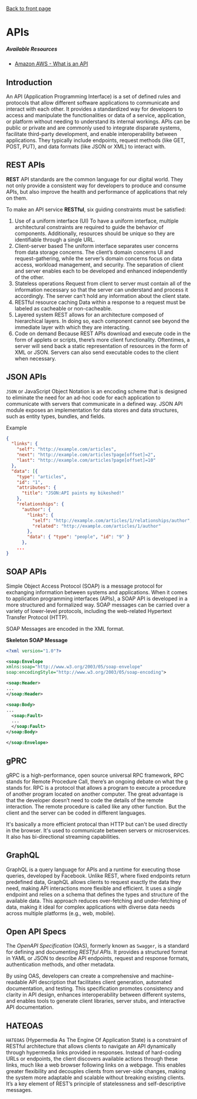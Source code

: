 [Back to front page](topics/backend-software-engineering/index.md)

# APIs

##### Available Resources

- [Amazon AWS - What is an API](https://aws.amazon.com/what-is/api/)

## Introduction

An API (Application Programming Interface) is a set of defined rules and protocols that allow different software applications to communicate and interact with each other. It provides a standardized way for developers to access and manipulate the functionalities or data of a service, application, or platform without needing to understand its internal workings. APIs can be public or private and are commonly used to integrate disparate systems, facilitate third-party development, and enable interoperability between applications. They typically include endpoints, request methods (like GET, POST, PUT), and data formats (like JSON or XML) to interact with.

## REST APIs

**REST** API standards are the common language for our digital world. They not only provide a consistent way for developers to produce and consume APIs, but also improve the health and performance of applications that rely on them.

To make an API service **RESTful**, six guiding constraints must be satisfied:

1. Use of a uniform interface (UI) 
	To have a uniform interface, multiple architectural constraints are required to guide the behavior of components. Additionally, resources should be unique so they are identifiable through a single URL.
2. Client-server based
	The uniform interface separates user concerns from data storage concerns. The client’s domain concerns UI and request-gathering, while the server’s domain concerns focus on data access, workload management, and security. The separation of client and server enables each to be developed and enhanced independently of the other.
3. Stateless operations
	Request from client to server must contain all of the information necessary so that the server can understand and process it accordingly. The server can’t hold any information about the client state.
4. RESTful resource caching
	Data within a response to a request must be labeled as cacheable or non-cacheable.
5. Layered system
	REST allows for an architecture composed of hierarchical layers. In doing so, each component cannot see beyond the immediate layer with which they are interacting.
6. Code on demand
	Because REST APIs download and execute code in the form of applets or scripts, there’s more client functionality. Oftentimes, a server will send back a static representation of resources in the form of XML or JSON. Servers can also send executable codes to the client when necessary.
## JSON APIs

`JSON` or JavaScript Object Notation is an encoding scheme that is designed to eliminate the need for an ad-hoc code for each application to communicate with servers that communicate in a defined way. JSON API module exposes an implementation for data stores and data structures, such as entity types, bundles, and fields.

Example

```JSON
{
  "links": {
    "self": "http://example.com/articles",
    "next": "http://example.com/articles?page[offset]=2",
    "last": "http://example.com/articles?page[offset]=10"
  },
  "data": [{
    "type": "articles",
    "id": "1",
    "attributes": {
      "title": "JSON:API paints my bikeshed!"
    },
    "relationships": {
      "author": {
        "links": {
          "self": "http://example.com/articles/1/relationships/author",
          "related": "http://example.com/articles/1/author"
        },
        "data": { "type": "people", "id": "9" }
      },
    ...
}
```

## SOAP APIs

Simple Object Access Protocol (SOAP) is a message protocol for exchanging information between systems and applications. When it comes to application programming interfaces (APIs), a SOAP API is developed in a more structured and formalized way. SOAP messages can be carried over a variety of lower-level protocols, including the web-related Hypertext Transfer Protocol (HTTP).

SOAP Messages are encoded in the XML format.

**Skeleton SOAP Message**

```XML
<?xml version="1.0"?>

<soap:Envelope
xmlns:soap="http://www.w3.org/2003/05/soap-envelope"
soap:encodingStyle="http://www.w3.org/2003/05/soap-encoding">

<soap:Header>
...
</soap:Header>

<soap:Body>
...
  <soap:Fault>
  ...
  </soap:Fault>
</soap:Body>

</soap:Envelope>
```

## gPRC

gRPC is a high-performance, open source universal RPC framework, RPC stands for Remote Procedure Call, there’s an ongoing debate on what the g stands for. RPC is a protocol that allows a program to execute a procedure of another program located on another computer. The great advantage is that the developer doesn’t need to code the details of the remote interaction. The remote procedure is called like any other function. But the client and the server can be coded in different languages.

It's basically a more efficient protocal than HTTP but can't be used directly in the browser. It's used to communicate between servers or microservices. It also has bi-directional streaming capabilities.

## GraphQL

GraphQL is a query language for APIs and a runtime for executing those queries, developed by Facebook. Unlike REST, where fixed endpoints return predefined data, GraphQL allows clients to request exactly the data they need, making API interactions more flexible and efficient. It uses a single endpoint and relies on a schema that defines the types and structure of the available data. This approach reduces over-fetching and under-fetching of data, making it ideal for complex applications with diverse data needs across multiple platforms (e.g., web, mobile).

## Open API Specs

The _OpenAPI Specification_ (OAS), formerly known as `Swagger`, is a standard for defining and documenting _RESTful APIs_. It provides a structured format in YAML or JSON to describe API endpoints, request and response formats, authentication methods, and other metadata.

By using OAS, developers can create a comprehensive and machine-readable API description that facilitates client generation, automated documentation, and testing. This specification promotes consistency and clarity in API design, enhances interoperability between different systems, and enables tools to generate client libraries, server stubs, and interactive API documentation.

## HATEOAS

`HATEOAS` (Hypermedia As The Engine Of Application State) is a constraint of RESTful architecture that allows clients to navigate an API dynamically through hypermedia links provided in responses. Instead of hard-coding URLs or endpoints, the client discovers available actions through these links, much like a web browser following links on a webpage. This enables greater flexibility and decouples clients from server-side changes, making the system more adaptable and scalable without breaking existing clients. It’s a key element of REST’s principle of statelessness and self-descriptive messages.
